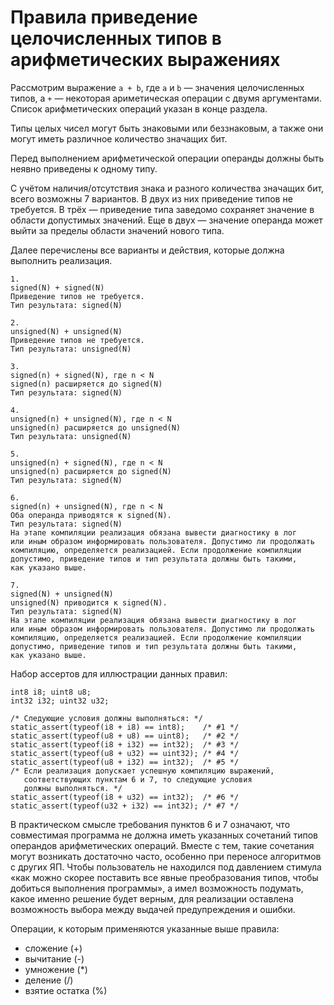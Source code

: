 # Правила приведение целочисленных типов в арифметических выражениях

Рассмотрим выражение `a + b`, где `a` и `b` — значения целочисленных типов, а `+` — некоторая ариметическая операции с двумя аргументами. Список арифметических операций указан в конце раздела.

Типы целых чисел могут быть знаковыми или беззнаковым, а также они могут иметь различное количество значащих бит.

Перед выполнением арифметической операции операнды должны быть неявно приведены к одному типу.

С учётом наличия/отсутствия знака и разного количества значащих бит, всего возможны 7 вариантов. В двух из них приведение типов не требуется. В трёх — приведение типа заведомо сохраняет значение в области допустимых значений. Еще в двух — значение операнда может выйти за пределы области значений нового типа.

Далее перечислены все варианты и действия, которые должна выполнить реализация.

```
1.
signed(N) + signed(N)
Приведение типов не требуется.
Тип результата: signed(N)

2.
unsigned(N) + unsigned(N)
Приведение типов не требуется.
Тип результата: unsigned(N)

3.
signed(n) + signed(N), где n < N
signed(n) расширяется до signed(N)
Тип результата: signed(N)

4.
unsigned(n) + unsigned(N), где n < N
unsigned(n) расширяется до unsigned(N)
Тип результата: unsigned(N)

5.
unsigned(n) + signed(N), где n < N
unsigned(n) расширяется до signed(N)
Тип результата: signed(N)

6.
signed(n) + unsigned(N), где n < N
Оба операнда приводятся к signed(N).
Тип результата: signed(N)
На этапе компиляции реализация обязана вывести диагностику в лог
или иным образом информировать пользователя. Допустимо ли продолжать
компиляцию, определяется реализацией. Если продолжение компиляции
допустимо, приведение типов и тип результата должны быть такими,
как указано выше.

7.
signed(N) + unsigned(N)
unsigned(N) приводится к signed(N).
Тип результата: signed(N)
На этапе компиляции реализация обязана вывести диагностику в лог
или иным образом информировать пользователя. Допустимо ли продолжать
компиляцию, определяется реализацией. Если продолжение компиляции
допустимо, приведение типов и тип результата должны быть такими,
как указано выше.
```

Набор ассертов для иллюстрации данных правил:

```
int8 i8; uint8 u8;
int32 i32; uint32 u32;

/* Следующие условия должны выполняться: */
static_assert(typeof(i8 + i8) == int8);    /* #1 */
static_assert(typeof(u8 + u8) == uint8);   /* #2 */
static_assert(typeof(i8 + i32) == int32);  /* #3 */
static_assert(typeof(u8 + u32) == uint32); /* #4 */
static_assert(typeof(u8 + i32) == int32);  /* #5 */
/* Если реализация допускает успешную компиляцию выражений,
   соответствующих пунктам 6 и 7, то следующие условия
   должны выполняться. */
static_assert(typeof(i8 + u32) == int32);  /* #6 */
static_assert(typeof(u32 + i32) == int32); /* #7 */
```

В практическом смысле требования пунктов 6 и 7 означают, что совместимая программа не должна иметь указанных сочетаний типов операндов арифметических операций. Вместе с тем, такие сочетания могут возникать достаточно часто, особенно при переносе алгоритмов с других ЯП. Чтобы пользователь не находился под давлением стимула «как можно скорее поставить все явные преобразования типов, чтобы добиться выполнения программы», а имел возможность подумать, какое именно решение будет верным, для реализации оставлена возможность выбора между выдачей предупреждения и ошибки.

Операции, к которым применяются указанные выше правила:

* сложение (+)
* вычитание (-)
* умножение (*)
* деление (/)
* взятие остатка (%)
